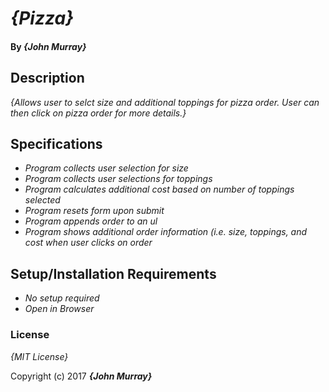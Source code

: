 # _{Pizza}_

#### By _**{John Murray}**_

## Description

_{Allows user to selct size and additional toppings for pizza order. User can then click on pizza order for more details.}_

## Specifications
* _Program collects user selection for size_
* _Program collects user selections for toppings_
* _Program calculates additional cost based on number of toppings selected_
* _Program resets form upon submit_
* _Program appends order to an ul_
* _Program shows additional order information (i.e. size, toppings, and cost when user clicks on order_



## Setup/Installation Requirements
* _No setup required_
* _Open in Browser_

### License

*{MIT License}*

Copyright (c) 2017 **_{John Murray}_**
